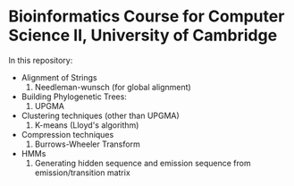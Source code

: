 # Bioinformatics Course for Computer Science II, University of Cambridge

In this repository:

- Alignment of Strings 
    1. Needleman-wunsch (for global alignment)
- Building Phylogenetic Trees:
    1. UPGMA
- Clustering techniques (other than UPGMA)
    1. K-means (Lloyd's algorithm)
- Compression techniques
    1. Burrows-Wheeler Transform 
- HMMs
    1. Generating hidden sequence and emission sequence from emission/transition matrix
    
